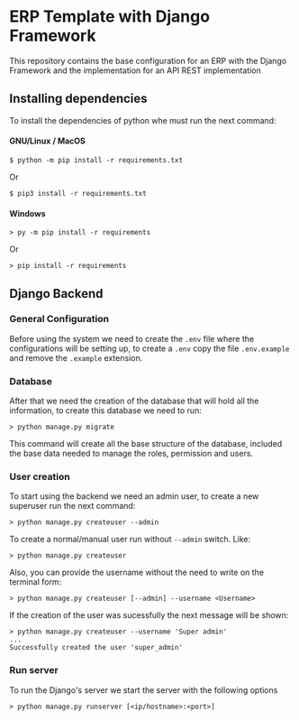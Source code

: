 # ERP Template with Django Framework

This repository contains the base configuration
for an ERP with the Django Framework and the implementation
for an API REST implementation

## Installing dependencies

To install the dependencies of python whe must run the next command:

#### GNU/Linux / MacOS

```
$ python -m pip install -r requirements.txt
```

Or

```
$ pip3 install -r requirements.txt
```

#### Windows

```
> py -m pip install -r requirements
```

Or

```
> pip install -r requirements
```

## Django Backend

### General Configuration

Before using the system we need to create the `.env` file where
the configurations will be setting up, to create a `.env` copy the file
`.env.example` and remove the `.example` extension.

### Database

After that we need the creation of the database that will hold all the information,
to create this database we need to run:

```
> python manage.py migrate
```

This command will create all the base structure of the database, included the base data needed to manage the roles, permission and users.

### User creation

To start using the backend we need an admin user, to create a new
superuser run the next command:

```
> python manage.py createuser --admin
```

To create a normal/manual user run without `--admin` switch. Like:

```
> python manage.py createuser
```

Also, you can provide the username without the need to write on the
terminal form:

```
> python manage.py createuser [--admin] --username <Username>
```

If the creation of the user was sucessfully the next message will be
shown:

```
> python manage.py createuser --username 'Super admin'
...
Successfully created the user 'super_admin'
```

### Run server

To run the Django's server we start the server with the following options

```
> python manage.py runserver [<ip/hostname>:<port>]
```
